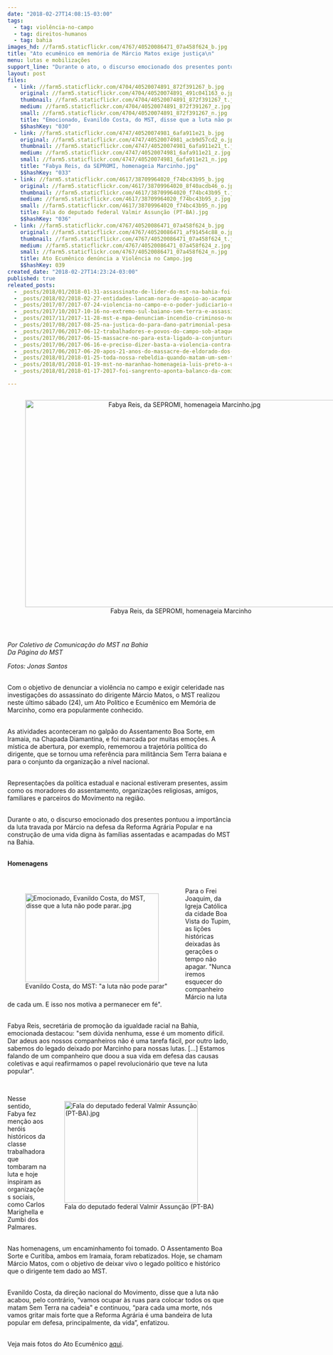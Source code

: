 ```yaml
---
date: "2018-02-27T14:08:15-03:00"
tags:
  - tag: violência-no-campo
  - tag: direitos-humanos
  - tag: bahia
images_hd: //farm5.staticflickr.com/4767/40520086471_07a458f624_b.jpg
title: "Ato ecumênico em memória de Márcio Matos exige justiça\n"
menu: lutas e mobilizações
support_line: "Durante o ato, o discurso emocionado dos presentes pontuou a importância da luta travada por Márcio na defesa da Reforma Agrária Popular "
layout: post
files:
  - link: //farm5.staticflickr.com/4704/40520074891_872f391267_b.jpg
    original: //farm5.staticflickr.com/4704/40520074891_491c041163_o.jpg
    thumbnail: //farm5.staticflickr.com/4704/40520074891_872f391267_t.jpg
    medium: //farm5.staticflickr.com/4704/40520074891_872f391267_z.jpg
    small: //farm5.staticflickr.com/4704/40520074891_872f391267_n.jpg
    title: "Emocionado, Evanildo Costa, do MST, disse que a luta não pode parar..jpg"
    $$hashKey: "030"
  - link: //farm5.staticflickr.com/4747/40520074981_6afa911e21_b.jpg
    original: //farm5.staticflickr.com/4747/40520074981_acb9d57cd2_o.jpg
    thumbnail: //farm5.staticflickr.com/4747/40520074981_6afa911e21_t.jpg
    medium: //farm5.staticflickr.com/4747/40520074981_6afa911e21_z.jpg
    small: //farm5.staticflickr.com/4747/40520074981_6afa911e21_n.jpg
    title: "Fabya Reis, da SEPROMI, homenageia Marcinho.jpg"
    $$hashKey: "033"
  - link: //farm5.staticflickr.com/4617/38709964020_f74bc43b95_b.jpg
    original: //farm5.staticflickr.com/4617/38709964020_8f40acdb46_o.jpg
    thumbnail: //farm5.staticflickr.com/4617/38709964020_f74bc43b95_t.jpg
    medium: //farm5.staticflickr.com/4617/38709964020_f74bc43b95_z.jpg
    small: //farm5.staticflickr.com/4617/38709964020_f74bc43b95_n.jpg
    title: Fala do deputado federal Valmir Assunção (PT-BA).jpg
    $$hashKey: "036"
  - link: //farm5.staticflickr.com/4767/40520086471_07a458f624_b.jpg
    original: //farm5.staticflickr.com/4767/40520086471_af91454c88_o.jpg
    thumbnail: //farm5.staticflickr.com/4767/40520086471_07a458f624_t.jpg
    medium: //farm5.staticflickr.com/4767/40520086471_07a458f624_z.jpg
    small: //farm5.staticflickr.com/4767/40520086471_07a458f624_n.jpg
    title: Ato Ecumênico denúncia a Violência no Campo.jpg
    $$hashKey: 039
created_date: "2018-02-27T14:23:24-03:00"
published: true
releated_posts:
  - _posts/2018/01/2018-01-31-assassinato-de-lider-do-mst-na-bahia-foi-encomendado-afirma-governador.md
  - _posts/2018/02/2018-02-27-entidades-lancam-nora-de-apoio-ao-acampamento-independencia-camponesa.md
  - _posts/2017/07/2017-07-24-violencia-no-campo-e-o-poder-judiciario-na-bahia-quatro-anos-de-impunidade-no-caso-fabio-santos.md
  - _posts/2017/10/2017-10-16-no-extremo-sul-baiano-sem-terra-e-assassinado-em-casa-no-assentamento-cruz-do-ouro.md
  - _posts/2017/11/2017-11-28-mst-e-mpa-denunciam-incendio-criminoso-no-acampamento-uniao-em-ponto-novo-ba.md
  - _posts/2017/08/2017-08-25-na-justica-do-para-dano-patrimonial-pesa-mais-que-morte-de-sem-terra.md
  - _posts/2017/06/2017-06-12-trabalhadores-e-povos-do-campo-sob-ataque.md
  - _posts/2017/06/2017-06-15-massacre-no-para-esta-ligado-a-conjuntura-politica-pos-impeachment-diz-osmar-prado.md
  - _posts/2017/06/2017-06-16-e-preciso-dizer-basta-a-violencia-contra-os-povos-do-campo.md
  - _posts/2017/06/2017-06-20-apos-21-anos-do-massacre-de-eldorado-dos-carajas-organizacoes-do-campo-se-unem-em-belem-contra-violencia.md
  - _posts/2018/01/2018-01-25-toda-nossa-rebeldia-quando-matam-um-sem-terra.md
  - _posts/2018/01/2018-01-19-mst-no-maranhao-homenageia-luis-preto-a-um-mes-do-seu-assassinato.md
  - _posts/2018/01/2018-01-17-2017-foi-sangrento-aponta-balanco-da-comissao-pastoral-da-terra.md

---
```

<div style="text-align:center">
<figure class="image" style="display:inline-block"><img alt="Fabya Reis, da SEPROMI, homenageia Marcinho.jpg" height="466" src="//farm5.staticflickr.com/4747/40520074981_6afa911e21_b.jpg" width="700" />
<figcaption>Fabya Reis, da SEPROMI, homenageia Marcinho</figcaption>
</figure>
</div>

<p>&nbsp;</p>

<p><em>Por Coletivo de Comunica&ccedil;&atilde;o do MST na Bahia<br />
Da P&aacute;gina do MST</em></p>

<p><em>Fotos: Jonas Santos</em></p>

<p><br />
Com o objetivo de denunciar a viol&ecirc;ncia no campo e exigir celeridade nas investiga&ccedil;&otilde;es do assassinato do dirigente M&aacute;rcio Matos, o MST realizou neste &uacute;ltimo s&aacute;bado (24), um Ato Pol&iacute;tico e Ecum&ecirc;nico em Mem&oacute;ria de Marcinho, como era popularmente conhecido.</p>

<p><br />
As atividades aconteceram no galp&atilde;o do Assentamento Boa Sorte, em Iramaia, na Chapada Diamantina, e foi marcada por muitas emo&ccedil;&otilde;es. A m&iacute;stica de abertura, por exemplo, rememorou a trajet&oacute;ria pol&iacute;tica do dirigente, que se tornou uma refer&ecirc;ncia para milit&acirc;ncia Sem Terra baiana e para o conjunto da organiza&ccedil;&atilde;o a n&iacute;vel nacional.</p>

<p><br />
Representa&ccedil;&otilde;es da pol&iacute;tica estadual e nacional estiveram presentes, assim como os moradores do assentamento, organiza&ccedil;&otilde;es religiosas, amigos, familiares e parceiros do Movimento na regi&atilde;o.</p>

<p><br />
Durante o ato, o discurso emocionado dos presentes pontuou a import&acirc;ncia da luta travada por M&aacute;rcio na defesa da Reforma Agr&aacute;ria Popular e na constru&ccedil;&atilde;o de uma vida digna &agrave;s fam&iacute;lias assentadas e acampadas do MST na Bahia.</p>

<p><br />
<strong>Homenagens</strong></p>

<p>&nbsp;</p>

<figure class="image" style="float:left"><img alt="Emocionado, Evanildo Costa, do MST, disse que a luta não pode parar..jpg" height="200" src="//farm5.staticflickr.com/4704/40520074891_872f391267_b.jpg" width="300" />
<figcaption>Evanildo Costa, do MST: &quot;a luta n&atilde;o pode parar&quot;</figcaption>
</figure>

<p>Para o Frei Joaquim, da Igreja Cat&oacute;lica da cidade Boa Vista do Tupim, as li&ccedil;&otilde;es hist&oacute;ricas deixadas &agrave;s gera&ccedil;&otilde;es o tempo n&atilde;o apagar. &quot;Nunca iremos esquecer do companheiro M&aacute;rcio na luta de cada um. E isso nos motiva a permanecer em f&eacute;&quot;.</p>

<p><br />
Fabya Reis, secret&aacute;ria de promo&ccedil;&atilde;o da igualdade racial na Bahia, emocionada destacou: &quot;sem d&uacute;vida nenhuma, esse &eacute; um momento dif&iacute;cil. Dar adeus aos nossos companheiros n&atilde;o &eacute; uma tarefa f&aacute;cil, por outro lado, sabemos do legado deixado por Marcinho para nossas lutas. [...] Estamos falando de um companheiro que doou a sua vida em defesa das causas coletivas e aqui reafirmamos o papel revolucion&aacute;rio que teve na luta popular&quot;.</p>

<p>&nbsp;</p>

<figure class="image" style="float:right"><img alt="Fala do deputado federal Valmir Assunção (PT-BA).jpg" height="229" src="//farm5.staticflickr.com/4617/38709964020_f74bc43b95_b.jpg" width="300" />
<figcaption>Fala do deputado federal Valmir Assun&ccedil;&atilde;o (PT-BA)</figcaption>
</figure>

<p>Nesse sentido, Fabya fez men&ccedil;&atilde;o aos her&oacute;is hist&oacute;ricos da classe trabalhadora que tombaram na luta e hoje inspiram as organiza&ccedil;&otilde;es sociais, como Carlos Marighella e Zumbi dos Palmares.</p>

<p><br />
Nas homenagens, um encaminhamento foi tomado. O Assentamento Boa Sorte e Curitiba, ambos em Iramaia, foram rebatizados. Hoje, se chamam M&aacute;rcio Matos, com o objetivo de deixar vivo o legado pol&iacute;tico e hist&oacute;rico que o dirigente tem dado ao MST.</p>

<p><br />
Evanildo Costa, da dire&ccedil;&atilde;o nacional do Movimento, disse que a luta n&atilde;o acabou, pelo contr&aacute;rio, &ldquo;vamos ocupar &agrave;s ruas para colocar todos os que matam Sem Terra na cadeia&quot; e continuou, &ldquo;para cada uma morte, n&oacute;s vamos gritar mais forte que a Reforma Agr&aacute;ria &eacute; uma bandeira de luta popular em defesa, principalmente, da vida&rdquo;, enfatizou.</p>

<p><br />
Veja mais fotos do Ato Ecum&ecirc;nico <a href="https://www.flickr.com/photos/vozdomovimento/albums/72157664096225457">aqui</a>.</p>

<p>&nbsp;</p>
